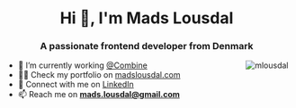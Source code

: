 <h1 align="center">Hi 👋, I'm Mads Lousdal</h1>
<h3 align="center">A passionate frontend developer from Denmark</h3>

<img align="right" src="https://github-readme-stats.vercel.app/api/top-langs?username=mlousdal&show_icons=true&locale=en&layout=compact" alt="mlousdal" />

- 💼 I’m currently working [@Combine](https://www.combine.dk/)
- 👨‍💻 Check my portfolio on [madslousdal.com](https://www.madslousdal.com/)
- 🏢 Connect with me on [LinkedIn](https://www.linkedin.com/in/mads-lousdal/)
- 📫 Reach me on **mads.lousdal@gmail.com**
